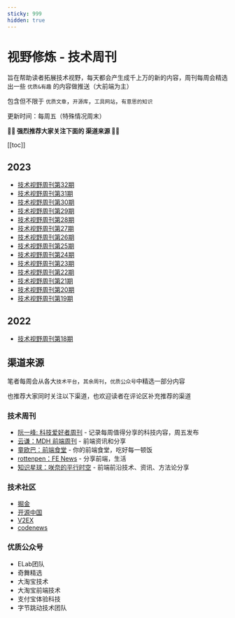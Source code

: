 ```yaml
---
sticky: 999
hidden: true
---
```


# 视野修炼 - 技术周刊

旨在帮助读者拓展技术视野，每天都会产生成千上万的新的内容，周刊每周会精选出一些 `优质&有趣` 的内容做推送（大前端为主）

包含但不限于 `优质文章`，`开源库`，`工具网站`，`有意思的知识`

更新时间：每周五（特殊情况周末）

**💐💐 强烈推荐大家关注下面的 渠道来源 💐💐**

[[toc]]


## 2023
* [技术视野周刊第32期](./2023-04-07.md)
* [技术视野周刊第31期](./2023-03-31.md)
* [技术视野周刊第30期](./2023-03-24.md)
* [技术视野周刊第29期](./2023-03-17.md)
* [技术视野周刊第28期](./2023-03-10.md)
* [技术视野周刊第27期](./2023-03-03.md)
* [技术视野周刊第26期](./2023-02-24.md)
* [技术视野周刊第25期](./2023-02-17.md)
* [技术视野周刊第24期](./2023-02-10.md)
* [技术视野周刊第23期](./2023-02-02.md)
* [技术视野周刊第22期](./2023-01-26.md)
* [技术视野周刊第21期](./2023-01-20.md)
* [技术视野周刊第20期](./2023-01-13.md)
* [技术视野周刊第19期](./2023-01-06.md)


## 2022
* [技术视野周刊第18期](./2022-12-30.md)


## 渠道来源
笔者每周会从各大`技术平台`，`其余周刊`，`优质公众号`中精选一部分内容

也推荐大家同时关注以下渠道，也欢迎读者在评论区补充推荐的渠道

### 技术周刊
* [阮一峰: 科技爱好者周刊](https://www.ruanyifeng.com/blog/archives.html) - 记录每周值得分享的科技内容，周五发布
* [云谦：MDH 前端周刊](https://www.yuque.com/chencheng/mdh-weekly) - 前端资讯和分享
* [童欧巴：前端食堂](https://github.com/Geekhyt/weekly) - 你的前端食堂，吃好每一顿饭
* [rottenpen：FE News](https://rottenpen.zhubai.love/) - 分享前端，生活
* [知识星球：咲奈的平行时空](https://wx.zsxq.com/dweb2/index/group/15552285284822) - 前端前沿技术、资讯、方法论分享

### 技术社区
* [掘金](https://juejin.cn/)
* [开源中国](https://www.oschina.net/)
* [V2EX](https://www.v2ex.com/)
* [codenews](https://codenews.cc/)

### 优质公众号
* ELab团队
* 奇舞精选
* 大淘宝技术
* 大淘宝前端技术
* 支付宝体验科技
* 字节跳动技术团队​


